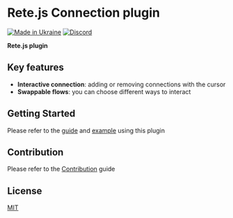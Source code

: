 Rete.js Connection plugin
====
[![Made in Ukraine](https://img.shields.io/badge/made_in-ukraine-ffd700.svg?labelColor=0057b7)](https://stand-with-ukraine.pp.ua)
[![Discord](https://img.shields.io/discord/1081223198055604244?color=%237289da&label=Discord)](https://discord.gg/cxSFkPZdsV)

**Rete.js plugin**

## Key features

- **Interactive connection**: adding or removing connections with the cursor
- **Swappable flows**: you can choose different ways to interact

## Getting Started

Please refer to the [guide](https://retejs.org/docs/guides/basic#interactive-connections) and [example](https://retejs.org/examples) using this plugin

## Contribution

Please refer to the [Contribution](https://retejs.org/docs/contribution) guide

## License

[MIT](https://github.com/retejs/connection-plugin/blob/main/LICENSE)
